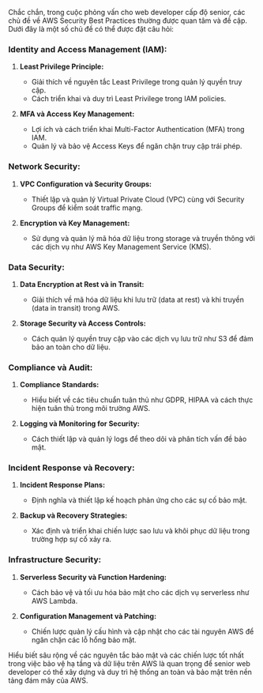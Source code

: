 Chắc chắn, trong cuộc phỏng vấn cho web developer cấp độ senior, các chủ đề về AWS Security Best Practices thường được quan tâm và đề cập. Dưới đây là một số chủ đề có thể được đặt câu hỏi:

### Identity and Access Management (IAM):

1. **Least Privilege Principle:**
   - Giải thích về nguyên tắc Least Privilege trong quản lý quyền truy cập.
   - Cách triển khai và duy trì Least Privilege trong IAM policies.

2. **MFA và Access Key Management:**
   - Lợi ích và cách triển khai Multi-Factor Authentication (MFA) trong IAM.
   - Quản lý và bảo vệ Access Keys để ngăn chặn truy cập trái phép.

### Network Security:

1. **VPC Configuration và Security Groups:**
   - Thiết lập và quản lý Virtual Private Cloud (VPC) cùng với Security Groups để kiểm soát traffic mạng.

2. **Encryption và Key Management:**
   - Sử dụng và quản lý mã hóa dữ liệu trong storage và truyền thông với các dịch vụ như AWS Key Management Service (KMS).

### Data Security:

1. **Data Encryption at Rest và in Transit:**
   - Giải thích về mã hóa dữ liệu khi lưu trữ (data at rest) và khi truyền (data in transit) trong AWS.

2. **Storage Security và Access Controls:**
   - Cách quản lý quyền truy cập vào các dịch vụ lưu trữ như S3 để đảm bảo an toàn cho dữ liệu.

### Compliance và Audit:

1. **Compliance Standards:**
   - Hiểu biết về các tiêu chuẩn tuân thủ như GDPR, HIPAA và cách thực hiện tuân thủ trong môi trường AWS.

2. **Logging và Monitoring for Security:**
   - Cách thiết lập và quản lý logs để theo dõi và phân tích vấn đề bảo mật.
  
### Incident Response và Recovery:

1. **Incident Response Plans:**
   - Định nghĩa và thiết lập kế hoạch phản ứng cho các sự cố bảo mật.

2. **Backup và Recovery Strategies:**
   - Xác định và triển khai chiến lược sao lưu và khôi phục dữ liệu trong trường hợp sự cố xảy ra.

### Infrastructure Security:

1. **Serverless Security và Function Hardening:**
   - Cách bảo vệ và tối ưu hóa bảo mật cho các dịch vụ serverless như AWS Lambda.

2. **Configuration Management và Patching:**
   - Chiến lược quản lý cấu hình và cập nhật cho các tài nguyên AWS để ngăn chặn các lỗ hổng bảo mật.

Hiểu biết sâu rộng về các nguyên tắc bảo mật và các chiến lược tốt nhất trong việc bảo vệ hạ tầng và dữ liệu trên AWS là quan trọng để senior web developer có thể xây dựng và duy trì hệ thống an toàn và bảo mật trên nền tảng đám mây của AWS.